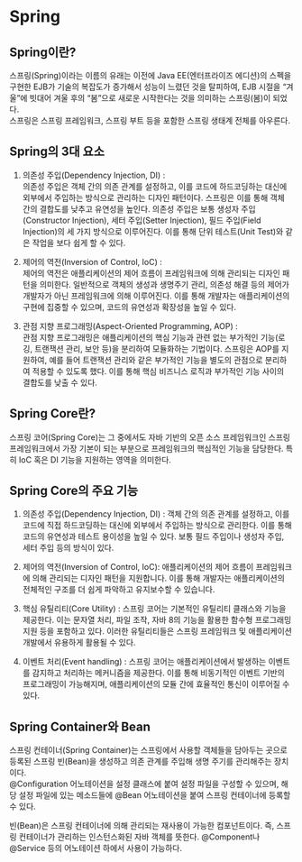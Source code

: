 # Spring

## Spring이란?

스프링(Spring)이라는 이름의 유래는 이전에 Java EE(엔터프라이즈 에디션)의 스펙을 구현한 EJB가 기술의 복잡도가 증가해서 성능이 느렸던 것을 탈피하여, EJB 시절을 “겨울”에 빗대어 겨울 후의 “봄”으로 새로운 시작한다는 것을 의미하는 스프링(봄)이 되었다.<br>
스프링은 스프링 프레임워크, 스프링 부트 등을 포함한 스프링 생태계 전체를 아우른다.

## Spring의 3대 요소

1. 의존성 주입(Dependency Injection, DI) :<br>
의존성 주입은 객체 간의 의존 관계를 설정하고, 이를 코드에 하드코딩하는 대신에 외부에서 주입하는 방식으로 관리하는 디자인 패턴이다. 스프링은 이를 통해 객체 간의 결합도를 낮추고 유연성을 높인다. 의존성 주입은 보통 생성자 주입(Constructor Injection), 세터 주입(Setter Injection), 필드 주입(Field Injection)의 세 가지 방식으로 이루어진다. 이를 통해 단위 테스트(Unit Test)와 같은 작업을 보다 쉽게 할 수 있다.

2. 제어의 역전(Inversion of Control, IoC) :<br>
제어의 역전은 애플리케이션의 제어 흐름이 프레임워크에 의해 관리되는 디자인 패턴을 의미한다. 일반적으로 객체의 생성과 생명주기 관리, 의존성 해결 등의 제어가 개발자가 아닌 프레임워크에 의해 이루어진다. 이를 통해 개발자는 애플리케이션의 구현에 집중할 수 있으며, 코드의 유연성과 확장성을 높일 수 있다.

3. 관점 지향 프로그래밍(Aspect-Oriented Programming, AOP) :<br>
관점 지향 프로그래밍은 애플리케이션의 핵심 기능과 관련 없는 부가적인 기능(로깅, 트랜잭션 관리, 보안 등)을 분리하여 모듈화하는 기법이다. 스프링은 AOP를 지원하여, 예를 들어 트랜잭션 관리와 같은 부가적인 기능을 별도의 관점으로 분리하여 적용할 수 있도록 했다. 이를 통해 핵심 비즈니스 로직과 부가적인 기능 사이의 결합도를 낮출 수 있다.

## Spring Core란?
스프링 코어(Spring Core)는 그 중에서도 자바 기반의 오픈 소스 프레임워크인 스프링 프레임워크에서 가장 기본이 되는 부분으로 프레임워크의 핵심적인 기능을 담당한다. 특히 IoC 혹은 DI 기능을 지원하는 영역을 의미한다.

## Spring Core의 주요 기능

1. 의존성 주입(Dependency Injection, DI) : 객체 간의 의존 관계를 설정하고, 이를 코드에 직접 하드코딩하는 대신에 외부에서 주입하는 방식으로 관리한다. 이를 통해 코드의 유연성과 테스트 용이성을 높일 수 있다. 보통 필드 주입이나 생성자 주입, 세터 주입 등의 방식이 있다.

2. 제어의 역전(Inversion of Control, IoC): 애플리케이션의 제어 흐름이 프레임워크에 의해 관리되는 디자인 패턴을 지원합니다. 이를 통해 개발자는 애플리케이션의 전체적인 구조를 더 쉽게 파악하고 유지보수할 수 있습니다.

3. 핵심 유틸리티(Core Utility) : 스프링 코어는 기본적인 유틸리티 클래스와 기능을 제공한다. 이는 문자열 처리, 파일 조작, 자바 8의 기능을 활용한 함수형 프로그래밍 지원 등을 포함하고 있다. 이러한 유틸리티들은 스프링 프레임워크 및 애플리케이션 개발에서 유용하게 활용될 수 있다.

4. 이벤트 처리(Event handling) : 스프링 코어는 애플리케이션에서 발생하는 이벤트를 감지하고 처리하는 메커니즘을 제공한다. 이를 통해 비동기적인 이벤트 기반의 프로그래밍이 가능해지며, 애플리케이션의 모듈 간에 효율적인 통신이 이루어질 수 있다.

## Spring Container와 Bean

스프링 컨테이너(Spring Container)는 스프링에서 사용할 객체들을 담아두는 곳으로 등록된 스프링 빈(Bean)을 생성하고 의존 관계를 주입해 생명 주기를 관리해주는 장치이다.<br>
@Configuration 어노테이션을 설정 클래스에 붙여 설정 파일을 구성할 수 있으며, 해당 설정 파일에 있는 메소드들에 @Bean 어노테이션을 붙여 스프링 컨테이너에 등록할 수 있다.

빈(Bean)은 스프링 컨테이너에 의해 관리되는 재사용이 가능한 컴포넌트이다. 즉, 스프링 컨테이너가 관리하는 인스턴스화된 자바 객체를 뜻한다. @Component나 @Service 등의 어노테이션 하에서 사용이 가능하다.
